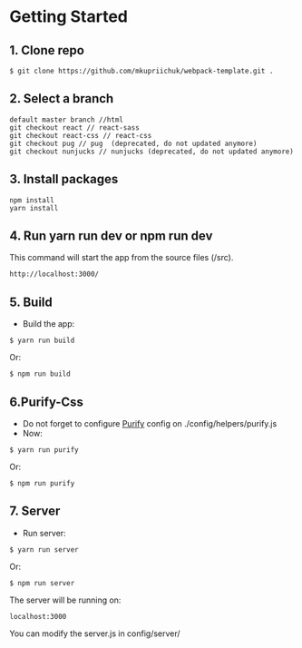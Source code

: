 # Getting Started

## 1. Clone repo

```
$ git clone https://github.com/mkupriichuk/webpack-template.git .
```

## 2. Select a branch

```
default master branch //html
git checkout react // react-sass
git checkout react-css // react-css
git checkout pug // pug  (deprecated, do not updated anymore)
git checkout nunjucks // nunjucks (deprecated, do not updated anymore)
```

## 3. Install packages

```
npm install
yarn install
```


## 4. Run yarn run dev or npm run dev

This command will start the app from the source files (/src).

```
http://localhost:3000/
```


## 5. Build

- Build the app:

```
$ yarn run build
```
Or:

```
$ npm run build
```

## 6.Purify-Css
  - Do not forget to configure [Purify](https://github.com/purifycss/purifycss) config on ./config/helpers/purify.js
  - Now:

```
$ yarn run purify
```
Or:

```
$ npm run purify
```

## 7. Server
- Run server:

```
$ yarn run server
```
Or:

```
$ npm run server
```

The server will be running on:

```
localhost:3000
```

You can modify the server.js in config/server/
